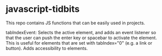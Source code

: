 # javascript-tidbits
This repo contains JS functions that can be easily used in projects. 

tabIndexEvent: 
Selects the active element, and adds an event listener so that the user can push the enter key or spacebar to activate the element. This is useful for elements that are set with tabIndex="0" (e.g. a link or button). Adds accessibility to elements.
